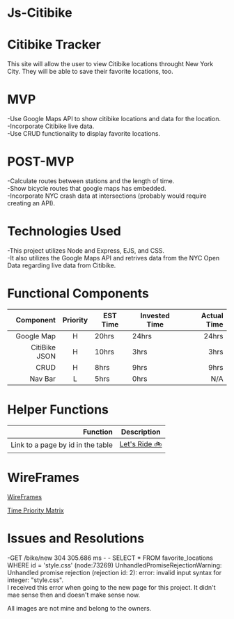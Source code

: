 # Js-Citibike  

# Citibike Tracker
This site will allow the user to view Citibike locations throught New York City. They will be able to save their favorite locations, too.

# MVP
-Use Google Maps API to show citibike locations and data for the location.  
-Incorporate Citibike live data.  
-Use CRUD functionality to display favorite locations.  

# POST-MVP
-Calculate routes between stations and the length of time.  
-Show bicycle routes that google maps has embedded.  
-Incorporate NYC crash data at intersections (probably would require creating an API).   

# Technologies Used
-This project utilizes Node and Express, EJS, and CSS.   
-It also utilizes the Google Maps API and retrives data from the NYC Open Data regarding live data from Citibike.   

# Functional Components
|Component|Priority|EST Time|Invested Time|Actual Time|
|--------:|:------:|--------|-------------|----------:|
|Google Map| H     |  20hrs | 24hrs       |  24hrs    |
| CitiBike JSON| H |  10hrs | 3hrs        |  3hrs     |
| CRUD     |  H     |  8hrs  | 9hrs       |    9hrs    |
| Nav Bar  |   L    |  5hrs  |  0hrs      |      N/A    |

# Helper Functions
|Function | Description |
|--------:|:-----------:|
|Link to a page by id in the table | <a id="letsRide" href="<%=`/bike/${b.id}`%>">Let's Ride  🚲</a>|


# WireFrames
[WireFrames](http://res.cloudinary.com/jkarlin929/image/upload/v1519175908/WireFrameCiti.jpg)

[Time Priority Matrix](http://res.cloudinary.com/jkarlin929/image/upload/v1519175941/Time%20Matrix.jpg)

# Issues and Resolutions
-GET /bike/new 304 305.686 ms - -
SELECT * FROM favorite_locations WHERE id = 'style.css'
(node:73269) UnhandledPromiseRejectionWarning: Unhandled promise rejection (rejection id: 2): error: invalid input syntax for integer: "style.css".  
I received this error when going to the new page for this project. It didn't mae sense then and doesn't make sense now.

All images are not mine and belong to the owners.